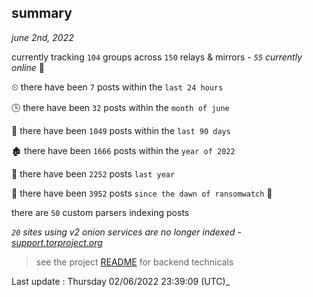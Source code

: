 
## summary
_june 2nd, 2022_

currently tracking `104` groups across `150` relays & mirrors - _`55` currently online_ 📡

⏲ there have been `7` posts within the `last 24 hours`

🕓 there have been `32` posts within the `month of june`

📅 there have been `1049` posts within the `last 90 days`

🏚 there have been `1666` posts within the `year of 2022`

🚀 there have been `2252` posts `last year`

🦕 there have been `3952` posts `since the dawn of ransomwatch` 🐣

there are `50` custom parsers indexing posts

_`20` sites using v2 onion services are no longer indexed - [support.torproject.org](https://support.torproject.org/onionservices/v2-deprecation/)_

> see the project [README](https://github.com/jmousqueton/ransomwatch#readme) for backend technicals



Last update : Thursday 02/06/2022 23:39:09 (UTC)_

